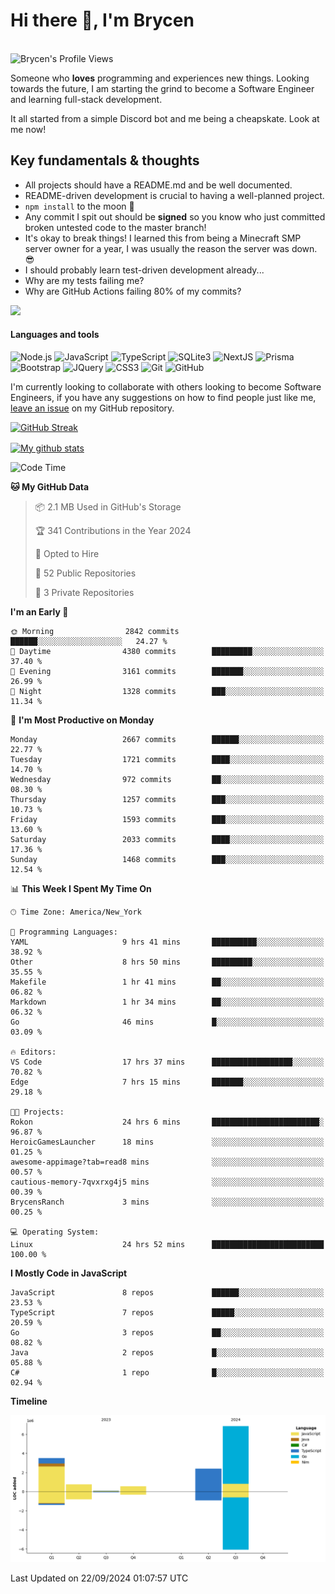 # Hi there 👋, I'm Brycen

<br>
<img src="https://komarev.com/ghpvc/?username=BrycensRanch" alt="Brycen's Profile Views" />

Someone who **loves** programming and experiences new things. Looking towards the future, I am starting the grind to become a Software Engineer and learning full-stack development.

It all started from a simple Discord bot and me being a cheapskate. Look at me now!

## Key fundamentals & thoughts

- All projects should have a README.md and be well documented.
- README-driven development is crucial to having a well-planned project.
- `npm install` to the moon 🚀
- Any commit I spit out should be **signed** so you know who just committed broken untested code to the master branch!
- It's okay to break things! I learned this from being a Minecraft SMP server owner for a year, I was usually the reason the server was down. 😎
- I should probably learn test-driven development already...
- Why are my tests failing me?
- Why are GitHub Actions failing 80% of my commits? 

<img src="https://res.cloudinary.com/practicaldev/image/fetch/s--OoBLh7-Q--/c_limit%2Cf_auto%2Cfl_progressive%2Cq_auto%2Cw_880/https://cdn-images-1.medium.com/max/1614/1%2A8BlqJ8lNVZzuRjAg1mZ50w.png" height="400"/>

<h4>Languages and tools</h4>
<p>
  <img src="https://img.shields.io/badge/node.js%20-%2343853D.svg?&style=for-the-badge&logo=node.js&logoColor=white" alt="Node.js" />
  <img src="https://img.shields.io/badge/javascript%20-%23323330.svg?&style=for-the-badge&logo=javascript&logoColor=%23F7DF1E" alt="JavaScript" />
  <img src="https://img.shields.io/badge/typescript%20-%23323330.svg?&style=for-the-badge&logo=typescript&logoColor=#3467eb" alt="TypeScript" />
  <img src="https://img.shields.io/badge/sqlite3%20-%23323330.svg?&style=for-the-badge&logo=sqlite&logoColor=#3467eb" alt="SQLite3" />
  <img src="https://img.shields.io/badge/Next.JS%20-%23323330.svg?&style=for-the-badge&logo=next.js&logoColor=#3467eb" alt="NextJS" />
  <img src="https://img.shields.io/badge/Prisma%20-%23323330.svg?&style=for-the-badge&logo=prisma&logoColor=#3467eb" alt="Prisma" />
  <img src="https://img.shields.io/badge/bootstrap%20-%23323330.svg?&style=for-the-badge&logo=bootstrap" alt="Bootstrap" />
  <img src="https://img.shields.io/badge/jquery%20-%23323330.svg?&style=for-the-badge&logo=jquery" alt="JQuery" />
  <img src="https://img.shields.io/badge/css3%20-%23323330.svg?&style=for-the-badge&logo=css3" alt="CSS3" />
  <img src="https://img.shields.io/badge/git%20-%23323330.svg?&style=for-the-badge&logo=git" alt="Git" />
  <img src="https://img.shields.io/badge/github%20-%23323330.svg?&style=for-the-badge&logo=github" alt="GitHub" />
</p>

 I'm currently looking to collaborate with others looking to become Software Engineers, if you have any suggestions on how to find people just like me, [leave an issue](https://github.com/BrycensRanch/BrycensRanch/issues/new) on my GitHub repository.
 
 <p><a href="https://git.io/streak-stats"><img src="https://streak-stats.demolab.com?user=BrycensRanch&amp;theme=dark&amp;hide_border=true&amp;fire=EB5454&amp;ring=0CEB19" alt="GitHub Streak"></a></p>

<a href="https://github.com/anuraghazra/github-readme-stats">
  <img align="center" src="https://github-readme-stats.anuraghazra1.vercel.app/api?username=BrycensRanch&show_icons=true&line_height=27&include_all_commits=true" alt="My github stats" />
</a>

<!--START_SECTION:waka-->
![Code Time](http://img.shields.io/badge/Code%20Time-952%20hrs%2023%20mins-blue)

**🐱 My GitHub Data** 

> 📦 2.1 MB Used in GitHub's Storage 
 > 
> 🏆 341 Contributions in the Year 2024
 > 
> 💼 Opted to Hire
 > 
> 📜 52 Public Repositories 
 > 
> 🔑 3 Private Repositories 
 > 
**I'm an Early 🐤** 

```text
🌞 Morning                2842 commits        ██████░░░░░░░░░░░░░░░░░░░   24.27 % 
🌆 Daytime                4380 commits        █████████░░░░░░░░░░░░░░░░   37.40 % 
🌃 Evening                3161 commits        ███████░░░░░░░░░░░░░░░░░░   26.99 % 
🌙 Night                  1328 commits        ███░░░░░░░░░░░░░░░░░░░░░░   11.34 % 
```
📅 **I'm Most Productive on Monday** 

```text
Monday                   2667 commits        ██████░░░░░░░░░░░░░░░░░░░   22.77 % 
Tuesday                  1721 commits        ████░░░░░░░░░░░░░░░░░░░░░   14.70 % 
Wednesday                972 commits         ██░░░░░░░░░░░░░░░░░░░░░░░   08.30 % 
Thursday                 1257 commits        ███░░░░░░░░░░░░░░░░░░░░░░   10.73 % 
Friday                   1593 commits        ███░░░░░░░░░░░░░░░░░░░░░░   13.60 % 
Saturday                 2033 commits        ████░░░░░░░░░░░░░░░░░░░░░   17.36 % 
Sunday                   1468 commits        ███░░░░░░░░░░░░░░░░░░░░░░   12.54 % 
```


📊 **This Week I Spent My Time On** 

```text
🕑︎ Time Zone: America/New_York

💬 Programming Languages: 
YAML                     9 hrs 41 mins       ██████████░░░░░░░░░░░░░░░   38.92 % 
Other                    8 hrs 50 mins       █████████░░░░░░░░░░░░░░░░   35.55 % 
Makefile                 1 hr 41 mins        ██░░░░░░░░░░░░░░░░░░░░░░░   06.82 % 
Markdown                 1 hr 34 mins        ██░░░░░░░░░░░░░░░░░░░░░░░   06.32 % 
Go                       46 mins             █░░░░░░░░░░░░░░░░░░░░░░░░   03.09 % 

🔥 Editors: 
VS Code                  17 hrs 37 mins      ██████████████████░░░░░░░   70.82 % 
Edge                     7 hrs 15 mins       ███████░░░░░░░░░░░░░░░░░░   29.18 % 

🐱‍💻 Projects: 
Rokon                    24 hrs 6 mins       ████████████████████████░   96.87 % 
HeroicGamesLauncher      18 mins             ░░░░░░░░░░░░░░░░░░░░░░░░░   01.25 % 
awesome-appimage?tab=read8 mins              ░░░░░░░░░░░░░░░░░░░░░░░░░   00.57 % 
cautious-memory-7qvxrxg4j5 mins              ░░░░░░░░░░░░░░░░░░░░░░░░░   00.39 % 
BrycensRanch             3 mins              ░░░░░░░░░░░░░░░░░░░░░░░░░   00.25 % 

💻 Operating System: 
Linux                    24 hrs 52 mins      █████████████████████████   100.00 % 
```

**I Mostly Code in JavaScript** 

```text
JavaScript               8 repos             ██████░░░░░░░░░░░░░░░░░░░   23.53 % 
TypeScript               7 repos             █████░░░░░░░░░░░░░░░░░░░░   20.59 % 
Go                       3 repos             ██░░░░░░░░░░░░░░░░░░░░░░░   08.82 % 
Java                     2 repos             █░░░░░░░░░░░░░░░░░░░░░░░░   05.88 % 
C#                       1 repo              █░░░░░░░░░░░░░░░░░░░░░░░░   02.94 % 
```



**Timeline**

![Lines of Code chart](https://raw.githubusercontent.com/BrycensRanch/BrycensRanch/main/assets/bar_graph.png)


 Last Updated on 22/09/2024 01:07:57 UTC
<!--END_SECTION:waka-->

<!--
**BrycensRanch/BrycensRanch** is a ✨ _special_ ✨ repository because its `README.md` (this file) appears on your GitHub profile.

Here are some ideas to get you started:

- 🔭 I’m currently working on ...
- 🌱 I’m currently learning ...
- 👯 I’m looking to collaborate on ...
- 🤔 I’m looking for help with ...
- 💬 Ask me about ...
- 📫 How to reach me: ...
- 😄 Pronouns: ...
- ⚡ Fun fact: ...
-->
